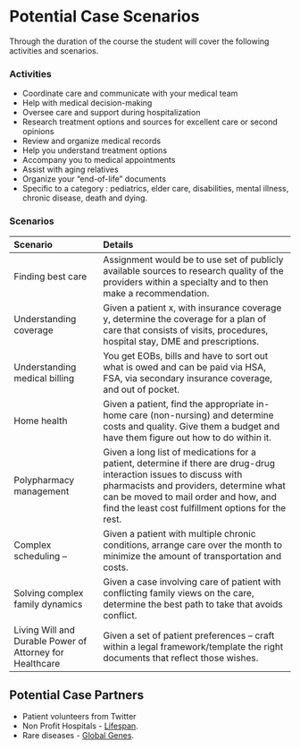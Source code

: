 # Potential Case Scenarios

Through the duration of the course the student will cover the following activities and scenarios. 

### Activities

* Coordinate care and communicate with your medical team
* Help with medical decision-making
* Oversee care and support during hospitalization
* Research treatment options and sources for excellent care or second opinions
* Review and organize medical records
* Help you understand treatment options
* Accompany you to medical appointments
* Assist with aging relatives
* Organize your “end-of-life” documents
* Specific to a category : pediatrics, elder care, disabilities, mental illness, chronic disease, death and dying.

### Scenarios

<table>
  <thead>
    <tr>
      <th style="text-align:left">Scenario</th>
      <th style="text-align:left">Details</th>
    </tr>
  </thead>
  <tbody>
    <tr>
      <td style="text-align:left">
        <p></p>
        <p>Finding best care</p>
      </td>
      <td style="text-align:left">Assignment would be to use set of publicly available sources to research
        quality of the providers within a specialty and to then make a recommendation.</td>
    </tr>
    <tr>
      <td style="text-align:left">Understanding coverage</td>
      <td style="text-align:left">Given a patient x, with insurance coverage y, determine the coverage for
        a plan of care that consists of visits, procedures, hospital stay, DME
        and prescriptions.</td>
    </tr>
    <tr>
      <td style="text-align:left">Understanding medical billing</td>
      <td style="text-align:left">You get EOBs, bills and have to sort out what is owed and can be paid
        via HSA, FSA, via secondary insurance coverage, and out of pocket.</td>
    </tr>
    <tr>
      <td style="text-align:left">Home health</td>
      <td style="text-align:left">Given a patient, find the appropriate in-home care (non-nursing) and determine
        costs and quality. Give them a budget and have them figure out how to do
        within it.</td>
    </tr>
    <tr>
      <td style="text-align:left">Polypharmacy management</td>
      <td style="text-align:left">Given a long list of medications for a patient, determine if there are
        drug-drug interaction issues to discuss with pharmacists and providers,
        determine what can be moved to mail order and how, and find the least cost
        fulfillment options for the rest.</td>
    </tr>
    <tr>
      <td style="text-align:left">Complex scheduling &#x2013;</td>
      <td style="text-align:left">Given a patient with multiple chronic conditions, arrange care over the
        month to minimize the amount of transportation and costs.</td>
    </tr>
    <tr>
      <td style="text-align:left">Solving complex family dynamics</td>
      <td style="text-align:left">Given a case involving care of patient with conflicting family views on
        the care, determine the best path to take that avoids conflict.</td>
    </tr>
    <tr>
      <td style="text-align:left">Living Will and Durable Power of Attorney for Healthcare</td>
      <td style="text-align:left">Given a set of patient preferences &#x2013; craft within a legal framework/template
        the right documents that reflect those wishes.</td>
    </tr>
  </tbody>
</table>

## Potential Case Partners

* Patient volunteers from Twitter
* Non Profit Hospitals - [Lifespan](https://www.lifespan.org/about-lifespan).
* Rare diseases - [Global Genes](https://globalgenes.org/).

